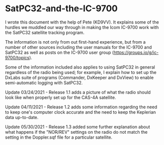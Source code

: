 # SatPC32-and-the-IC-9700

I wrote this document with the help of Pete (KD9VV). It explains
some of the hurdles we muddled our way through in making the 
Icom IC-9700 work with the SatPC32 satellite tracking program.

The information is not only from out first-hand experience, but
from a number of other sources including the user manuals for 
the IC-9700 and SatPC32 as well as posts on the IC-9700 user
group (https://groups.io/g/ic-9700/topics).

Some of the information included also applies to using SatPC32
in general regardless of the radio being used; for example, I
explain how to set up the DxLabs suite of programs (Commander,
DxKeeper and DxView) to enable semi-automatic logging with
SatPC32.

Update 03/24/2021 - Release 1.1 adds a picture of what the 
radio should look like when properly set up for the CAS-4A
satellite.

Update 04/11/2021 - Release 1.2 adds some information regarding
the need to keep one's computer clock accurate and the need to
keep the Keplerian data up-to-date.

Update 05/30/2021 - Release 1.3 added some further explanation
about what happens if the "NOR/REV" settings on the radio do
not match the setting in the Doppler.sqf file for a particular
satellite.
